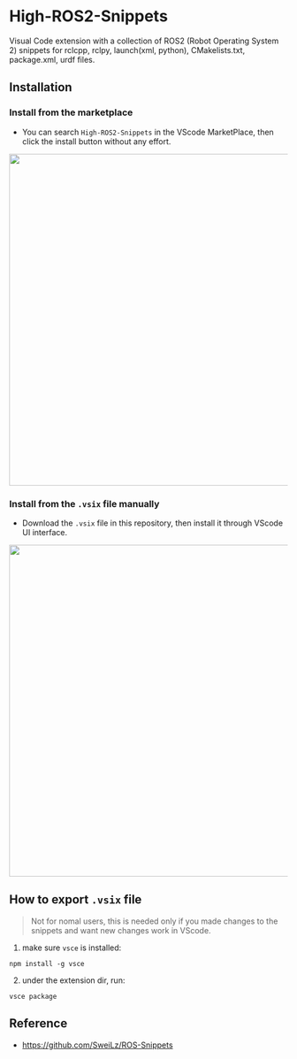 # High-ROS2-Snippets
Visual Code extension with a collection of ROS2 (Robot Operating System 2) snippets for rclcpp, rclpy, launch(xml, python), CMakelists.txt, package.xml, urdf files.

## Installation

### Install from the marketplace
- You can search `High-ROS2-Snippets` in the VScode MarketPlace, then click the install button without any effort.

<img src = "https://github.com/SeaHI-Robot/High-ROS-Snippets/doc/pic1.png" width = "600"/>

### Install from the `.vsix` file manually
- Download the `.vsix` file in this repository, then install it through VScode UI interface.

<img src = "https://github.com/SeaHI-Robot/High-ROS-Snippets/doc/pic2.png" width = "600"/>

## How to export `.vsix` file
> Not for nomal users, this is needed only if you made changes to the snippets and want new changes work in VScode.

1. make sure `vsce` is installed:

```
npm install -g vsce
```

2. under the extension dir, run:
```
vsce package
```

## Reference
- https://github.com/SweiLz/ROS-Snippets

